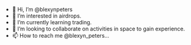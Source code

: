 - 👋 Hi, I’m @blexynpeters
- 👀 I’m interested in airdrops.
- 🌱 I’m currently learning trading.
- 💞️ I’m looking to collaborate on activities in space to gain experience.
- 📫 How to reach me @blexyn_peters...

<!---
blexynpeters/blexynpeters is a ✨ special ✨ repository because its `README.md` (this file) appears on your GitHub profile.
You can click the Preview link to take a look at your changes.
--->
